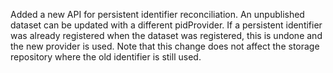 Added a new API for persistent identifier reconciliation. An unpublished dataset can be updated with a different
pidProvider. If a persistent identifier was already registered when the dataset was registered, this is undone and the
new provider is used. Note that this change does not affect the storage repository where the old identifier is still
used. 
